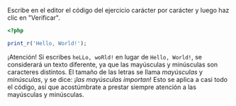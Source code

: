 Escribe en el editor el código del ejercicio carácter por carácter y luego haz clic en "Verificar".

```php
<?php

print_r('Hello, World!');
```

¡Atención! Si escribes `heLLo, woRld!` en lugar de `Hello, World!`, se considerará un texto diferente, ya que las mayúsculas y minúsculas son caracteres distintos. El tamaño de las letras se llama _mayúsculas_ y _minúsculas_, y se dice: ¡_las mayúsculas importan_! Esto se aplica a casi todo el código, así que acostúmbrate a prestar siempre atención a las mayúsculas y minúsculas.
